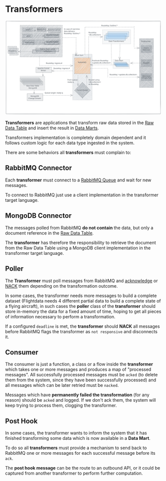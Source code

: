 # Transformers

![transformer](../assets/transformer.svg)

**Transformers** are applications that transform raw data stored in the [Raw Data Table](../raw-data-table.md) and insert the result in [Data Marts](../data-marts.md).

Transformers implementation is completely domain dependent and it follows custom logic for each data type ingested in the system.

There are some behaviors all **transformers** must complain to:

## RabbitMQ Connector

Each **transformer** must connect to a [RabbitMQ Queue](../rabbitmq.md#queue) and wait for new messages.

To connect to RabbitMQ just use a client implementation in the transformer target language.

## MongoDB Connector

The messages polled from RabbitMQ **do not contain** the data, but only a document reference in the [Raw Data Table](../raw-data-table.md).

The **transformer** has therefore the responsibility to retrieve the document from the Raw Data Table using a MongoDB client implementation in the transformer target language.

## Poller

The **Transformer** must poll messages from RabbitMQ and [acknowledge](../rabbitmq.md#ack) or [NACK](../rabbitmq.md#nack) them depending on the transformation outcome.

In some cases, the transformer needs more messages to build a complete dataset (Flightdata needs 4 different partial data to build a complete state of a flying aircraft), in such cases the **poller** class of the **transformer** should store in-memory the data for a fixed amount of time, hoping to get all pieces of information necessary to perform a transformation.

If a configured `deadline` is met, the **transformer** should **NACK** all messages before RabbitMQ flags the transformer as `not responsive` and disconnects it.

## Consumer

The consumer is just a function, a class or a flow inside the **transformer** which takes one or more messages and produces a map of "processed messages". All successfully processed messages must be `acked` (to delete them from the system, since they have been successfully processed) and all messages which can be later retried must be `nacked`.

Messages which have **permanently failed the transformation** (for any reason) should be `acked` and logged. If we don't ack them, the system will keep trying to process them, clogging the transformer.

## Post Hook

In some cases, the transformer wants to inform the system that it has finished transforming some data which is now available in a **Data Mart**.

To do so all **transformers** must provide a mechanism to send back to RabbitMQ one or more messages for each successful message before its `ack`.

The **post hook message** can be the route to an outbound API, or it could be captured from another transformer to perform further computation.
